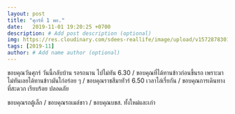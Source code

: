 ```yaml
---
layout: post
title: "ศุกร์ที่ 1 พย."
date:   2019-11-01 19:20:25 +0700
description: # Add post description (optional)
img: https://res.cloudinary.com/sdees-reallife/image/upload/v1572878301/IMG_20191025_182326.jpg # Add image post (optional)
tags: [2019-11]
author: # Add name author (optional)
---
```

ขอบคุณวันศุกร์ วันนี้กลับบ้าน รอรถนาน ไปไม่ทัน 6.30 / ขอบคุณที่ได้ทานข้าวก่อนขึ้นรถ เพราะมาไม่ทันเลยได้ทานข้าวมันไก่อร่อย ๆ / ขอบคุณราชสีมาทัวร์ 6.50 เวลาไล่เรี่ยกัน / ขอบคุณการเดินทางที่สะดวก เรียบร้อย ปลอดภัย

<i class="fa fa-child" style="color:plum"></i>

ขอบคุณรถตู้เล็ก / ขอบคุณรถเมล์ขาว / ขอบคุณบขส. ทั้งใหม่และเก่า
